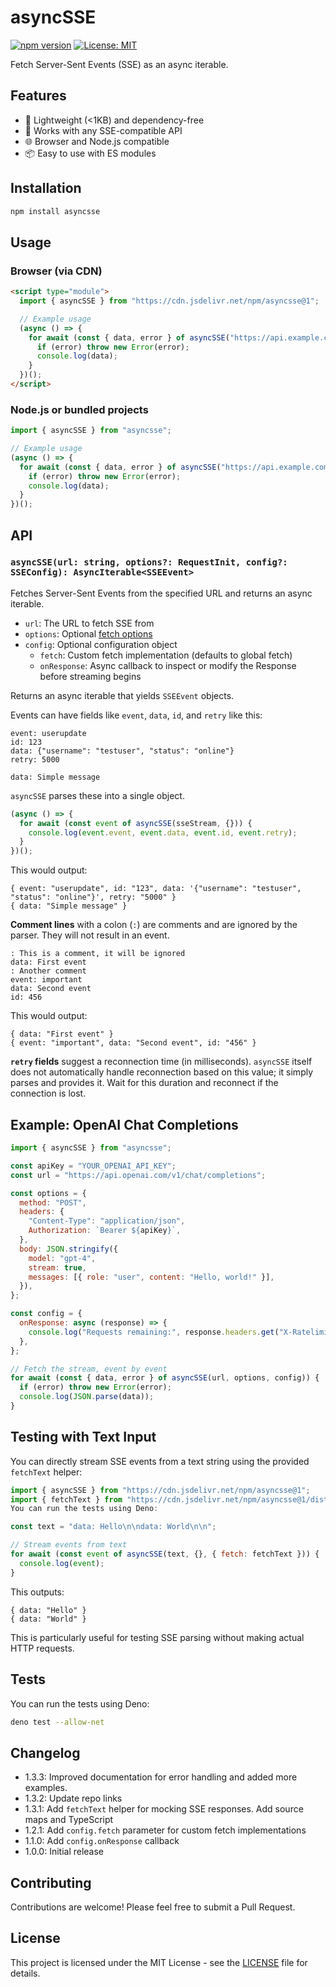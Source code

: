 # asyncSSE

[![npm version](https://img.shields.io/npm/v/asyncsse.svg)](https://www.npmjs.com/package/asyncsse)
[![License: MIT](https://img.shields.io/badge/License-MIT-yellow.svg)](https://opensource.org/licenses/MIT)

Fetch Server-Sent Events (SSE) as an async iterable.

## Features

- 🚀 Lightweight (<1KB) and dependency-free
- 🔄 Works with any SSE-compatible API
- 🌐 Browser and Node.js compatible
- 📦 Easy to use with ES modules

## Installation

```bash
npm install asyncsse
```

## Usage

### Browser (via CDN)

```html
<script type="module">
  import { asyncSSE } from "https://cdn.jsdelivr.net/npm/asyncsse@1";

  // Example usage
  (async () => {
    for await (const { data, error } of asyncSSE("https://api.example.com/sse")) {
      if (error) throw new Error(error);
      console.log(data);
    }
  })();
</script>
```

### Node.js or bundled projects

```javascript
import { asyncSSE } from "asyncsse";

// Example usage
(async () => {
  for await (const { data, error } of asyncSSE("https://api.example.com/sse")) {
    if (error) throw new Error(error);
    console.log(data);
  }
})();
```

## API

### `asyncSSE(url: string, options?: RequestInit, config?: SSEConfig): AsyncIterable<SSEEvent>`

Fetches Server-Sent Events from the specified URL and returns an async iterable.

- `url`: The URL to fetch SSE from
- `options`: Optional [fetch options](https://developer.mozilla.org/en-US/docs/Web/API/fetch#parameters)
- `config`: Optional configuration object
  - `fetch`: Custom fetch implementation (defaults to global fetch)
  - `onResponse`: Async callback to inspect or modify the Response before streaming begins

Returns an async iterable that yields `SSEEvent` objects.

Events can have fields like `event`, `data`, `id`, and `retry` like this:

```
event: userupdate
id: 123
data: {"username": "testuser", "status": "online"}
retry: 5000

data: Simple message
```

`asyncSSE` parses these into a single object.

```javascript
(async () => {
  for await (const event of asyncSSE(sseStream, {})) {
    console.log(event.event, event.data, event.id, event.retry);
  }
})();
```

This would output:

```
{ event: "userupdate", id: "123", data: '{"username": "testuser", "status": "online"}', retry: "5000" }
{ data: "Simple message" }
```

**Comment lines** with a colon (`:`) are comments and are ignored by the parser. They will not result in an event.

```
: This is a comment, it will be ignored
data: First event
: Another comment
event: important
data: Second event
id: 456
```

This would output:

```
{ data: "First event" }
{ event: "important", data: "Second event", id: "456" }
```

**`retry` fields** suggest a reconnection time (in milliseconds). `asyncSSE` itself does not automatically handle reconnection based on this value; it simply parses and provides it. Wait for this duration and reconnect if the connection is lost.

## Example: OpenAI Chat Completions

```javascript
import { asyncSSE } from "asyncsse";

const apiKey = "YOUR_OPENAI_API_KEY";
const url = "https://api.openai.com/v1/chat/completions";

const options = {
  method: "POST",
  headers: {
    "Content-Type": "application/json",
    Authorization: `Bearer ${apiKey}`,
  },
  body: JSON.stringify({
    model: "gpt-4",
    stream: true,
    messages: [{ role: "user", content: "Hello, world!" }],
  }),
};

const config = {
  onResponse: async (response) => {
    console.log("Requests remaining:", response.headers.get("X-Ratelimit-Remaining-Requests"));
  },
};

// Fetch the stream, event by event
for await (const { data, error } of asyncSSE(url, options, config)) {
  if (error) throw new Error(error);
  console.log(JSON.parse(data));
}
```

## Testing with Text Input

You can directly stream SSE events from a text string using the provided `fetchText` helper:

```javascript
import { asyncSSE } from "https://cdn.jsdelivr.net/npm/asyncsse@1";
import { fetchText } from "https://cdn.jsdelivr.net/npm/asyncsse@1/dist/fetchtext.js";
You can run the tests using Deno:

const text = "data: Hello\n\ndata: World\n\n";

// Stream events from text
for await (const event of asyncSSE(text, {}, { fetch: fetchText })) {
  console.log(event);
}
```

This outputs:

```
{ data: "Hello" }
{ data: "World" }
```

This is particularly useful for testing SSE parsing without making actual HTTP requests.

## Tests

You can run the tests using Deno:

```bash
deno test --allow-net
```

## Changelog

- 1.3.3: Improved documentation for error handling and added more examples.
- 1.3.2: Update repo links
- 1.3.1: Add `fetchText` helper for mocking SSE responses. Add source maps and TypeScript
- 1.2.1: Add `config.fetch` parameter for custom fetch implementations
- 1.1.0: Add `config.onResponse` callback
- 1.0.0: Initial release

## Contributing

Contributions are welcome! Please feel free to submit a Pull Request.

## License

This project is licensed under the MIT License - see the [LICENSE](LICENSE) file for details.
